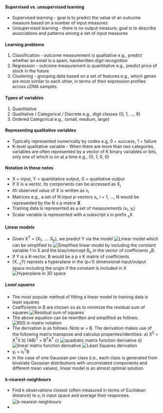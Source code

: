 #### Supervised vs. unsupervised learning
- Supervised learning - goal is to predict the value of an outcome measure based on a number of input measures
- Unsupervised learning - there is no output measure; goal is to describe associations and patterns among a set of input measures

#### Learning problems
1. Classification - outcome measurement is qualitative e.g., predict whether an email is a spam, handwritten digit recognition
2. Regression - outcome measurement is quantitative e.g., predict price of stock in the future
3. Clustering - grouping data based on a set of features e.g., which genes are most similar to each other, in terms of their expression profiles across cDNA samples

#### Types of variables
1. Quantitative
2. Qualitative / Categorical / Discrete e.g., digit classes {0, 1, ..., 9}
3. Ordered Categorical e.g., {small, medium, large}

#### Representing qualitative variables
* Typically represented numerically by codes e.g, 0 = success, 1 = failure
* K-level qualitative variable - When there are more than two categories, variables are often represented by a vector of K binary variables or bits, only one of which is on at a time e.g., {0, 1, 0, 0}

#### Notation in these notes
* X = input, Y = quantitative output, G = qualitative output
* If X is a vector, its components can be accessed as X<sub>j</sub>
* *i*th observed value of X is written as x<sub>i</sub>
* Matrices e.g., a set of N input p-vectors x<sub>i</sub>, i = 1, ..., N would be represented by the N x p matrix **X**
* Training data is represented as a set of measurements (x<sub>i</sub>, y<sub>i</sub>)
* Scalar variable is represented with a subscript s in prefix <sub>s</sub>X

#### Linear models
* Given X<sup>T</sup> = (X<sub>1</sub>, .... X<sub>p</sub>), we predict Y via the model ![Linear model]() which can be simplified to ![Simplified linear model]() by including the constant variable 1 in X and the bias/intercept B<sub>o</sub> in the vector of coefficients <sub>s</sub>B.
* If Y is a K-vector, B would be a p x K matrix of coefficients
* (X, <sub>s</sub>Y) represts a hyperplane in the (p+1) dimensional input/output space including the origin if the constant is included in X ![Hyperplane in 3D space]()

##### Least squares
* The most popular method of fitting a linear model to training data is least squares
* Coefficients in B are chosen so as to minimize the residual sum of squares ![Residual sum of squares]()
* The above equation can be rewritten and simplified as follows: ![RSS in matrix notation]()
* The derivation is as follows. Note w = B. The derivation makes use of the following matrix transpose and calculus properties/identities: a) X<sup>2</sup> = X<sup>T</sup>X b) (AB)<sup>T</sup> = B<sup>T</sup>A<sup>T</sup> c) ![quadratic matrix function derivative]() d) ![linear matrix function derivative]()
![Least Squares derivation]()
* y<sub>i</sub> = x<sub>i</sub><sup>T</sup>B
* In the case of one Gaussian per class (i.e., each class is generated from bivariate Gaussian distributions with uncorrelated components and different mean values), linear model is an almost optimal solution.

#### k-nearest-neighbours
* Find k observations closest (often measured in terms of Euclidean distance) to x<sub>i</sub> in input space and average their responses. ![k-nearest-neighbours]()
* 
